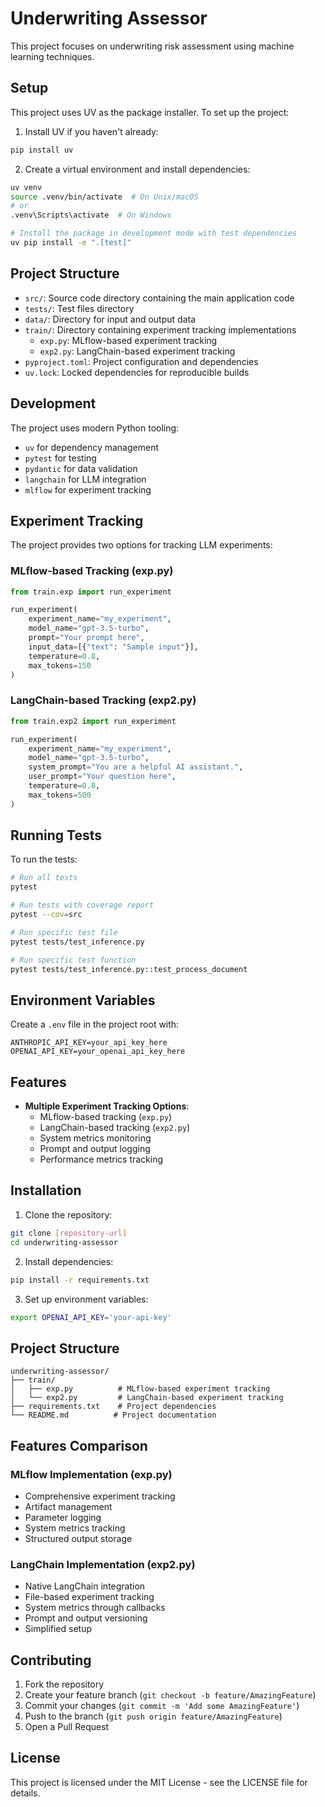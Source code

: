 # Underwriting Assessor

This project focuses on underwriting risk assessment using machine learning techniques.

## Setup

This project uses UV as the package installer. To set up the project:

1. Install UV if you haven't already:
```bash
pip install uv
```

2. Create a virtual environment and install dependencies:
```bash
uv venv
source .venv/bin/activate  # On Unix/macOS
# or
.venv\Scripts\activate  # On Windows

# Install the package in development mode with test dependencies
uv pip install -e ".[test]"
```

## Project Structure

- `src/`: Source code directory containing the main application code
- `tests/`: Test files directory
- `data/`: Directory for input and output data
- `train/`: Directory containing experiment tracking implementations
  - `exp.py`: MLflow-based experiment tracking
  - `exp2.py`: LangChain-based experiment tracking
- `pyproject.toml`: Project configuration and dependencies
- `uv.lock`: Locked dependencies for reproducible builds

## Development

The project uses modern Python tooling:
- `uv` for dependency management
- `pytest` for testing
- `pydantic` for data validation
- `langchain` for LLM integration
- `mlflow` for experiment tracking

## Experiment Tracking

The project provides two options for tracking LLM experiments:

### MLflow-based Tracking (exp.py)
```python
from train.exp import run_experiment

run_experiment(
    experiment_name="my_experiment",
    model_name="gpt-3.5-turbo",
    prompt="Your prompt here",
    input_data=[{"text": "Sample input"}],
    temperature=0.8,
    max_tokens=150
)
```

### LangChain-based Tracking (exp2.py)
```python
from train.exp2 import run_experiment

run_experiment(
    experiment_name="my_experiment",
    model_name="gpt-3.5-turbo",
    system_prompt="You are a helpful AI assistant.",
    user_prompt="Your question here",
    temperature=0.8,
    max_tokens=500
)
```

## Running Tests

To run the tests:
```bash
# Run all tests
pytest

# Run tests with coverage report
pytest --cov=src

# Run specific test file
pytest tests/test_inference.py

# Run specific test function
pytest tests/test_inference.py::test_process_document
```

## Environment Variables

Create a `.env` file in the project root with:
```
ANTHROPIC_API_KEY=your_api_key_here
OPENAI_API_KEY=your_openai_api_key_here
```

## Features

- **Multiple Experiment Tracking Options**:
  - MLflow-based tracking (`exp.py`)
  - LangChain-based tracking (`exp2.py`)
  - System metrics monitoring
  - Prompt and output logging
  - Performance metrics tracking

## Installation

1. Clone the repository:
```bash
git clone [repository-url]
cd underwriting-assessor
```

2. Install dependencies:
```bash
pip install -r requirements.txt
```

3. Set up environment variables:
```bash
export OPENAI_API_KEY='your-api-key'
```

## Project Structure

```
underwriting-assessor/
├── train/
│   ├── exp.py          # MLflow-based experiment tracking
│   └── exp2.py         # LangChain-based experiment tracking
├── requirements.txt    # Project dependencies
└── README.md          # Project documentation
```

## Features Comparison

### MLflow Implementation (exp.py)
- Comprehensive experiment tracking
- Artifact management
- Parameter logging
- System metrics tracking
- Structured output storage

### LangChain Implementation (exp2.py)
- Native LangChain integration
- File-based experiment tracking
- System metrics through callbacks
- Prompt and output versioning
- Simplified setup

## Contributing

1. Fork the repository
2. Create your feature branch (`git checkout -b feature/AmazingFeature`)
3. Commit your changes (`git commit -m 'Add some AmazingFeature'`)
4. Push to the branch (`git push origin feature/AmazingFeature`)
5. Open a Pull Request

## License

This project is licensed under the MIT License - see the LICENSE file for details. 